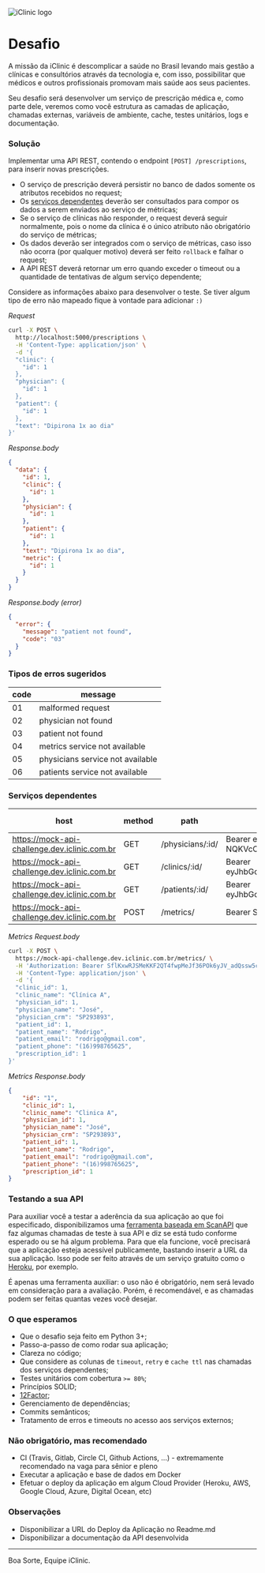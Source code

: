 ![iClinic logo](https://d1ydp7gtfj5fb9.cloudfront.net/static/img/views/home_v2/header/logo.png?1525283729)

# Desafio

A missão da iClinic é descomplicar a saúde no Brasil levando mais gestão a clínicas e consultórios através da tecnologia e, com isso, possibilitar que médicos e outros profissionais promovam mais saúde aos seus pacientes.

Seu desafio será desenvolver um serviço de prescrição médica e, como parte dele, veremos como você estrutura as camadas de aplicação, chamadas externas, variáveis de ambiente, cache, testes unitários, logs e documentação.

### Solução
Implementar uma API REST, contendo o endpoint `[POST] /prescriptions`, para inserir novas prescrições.

 - O serviço de prescrição deverá persistir no banco de dados somente os atributos recebidos no request;
 - Os [serviços dependentes](#Servi%C3%A7os-dependentes) deverão ser consultados para compor os dados a serem enviados ao serviço de métricas;
 - Se o serviço de clínicas não responder, o request deverá seguir normalmente, pois o nome da clínica é o único atributo não obrigatório do serviço de métricas;
 - Os dados deverão ser integrados com o serviço de métricas, caso isso não ocorra (por qualquer motivo) deverá ser feito `rollback` e falhar o request;
 - A API REST deverá retornar um erro quando exceder o timeout ou a quantidade de tentativas de algum serviço dependente;

Considere as informações abaixo para desenvolver o teste. Se tiver algum tipo de erro não mapeado fique à vontade para adicionar `:)`

*Request*
```bash
curl -X POST \
  http://localhost:5000/prescriptions \
  -H 'Content-Type: application/json' \
  -d '{
  "clinic": {
    "id": 1
  },
  "physician": {
    "id": 1
  },
  "patient": {
    "id": 1
  },
  "text": "Dipirona 1x ao dia"
}'
```

*Response.body*
```json
{
  "data": {
    "id": 1,
    "clinic": {
      "id": 1
    },
    "physician": {
      "id": 1
    },
    "patient": {
      "id": 1
    },
    "text": "Dipirona 1x ao dia",
    "metric": {
      "id": 1
    }
  }
}
```

*Response.body (error)*
```json
{
  "error": {
    "message": "patient not found",
    "code": "03"
  }
}
```

### Tipos de erros sugeridos
| code | message                          |
|------|----------------------------------|
| 01   | malformed request                |
| 02   | physician not found              |
| 03   | patient not found                |
| 04   | metrics service not available    |
| 05   | physicians service not available |
| 06   | patients service not available   |


### Serviços dependentes
| host                                                      | method | path            | authorization header                                                                                                                                                                             | timeout | retry | cache ttl |
|-----------------------------------------------------------|--------|-----------------|--------------------------------------------------------------------------------------------------------------------------------------------------------------------------------------------------|---------|-------|-----------|
| https://mock-api-challenge.dev.iclinic.com.br          | GET    | /physicians/:id/ | Bearer eyJhbGciOiJIUzI1NiIsInR5cCI6IkpXVCJ9.eyJzdWIiOiIxMjM0NTY3ODkwIiwibmFtZSI6IkpvaG4gRG9lIiwiaWF0IjoxNTE2MjM5MDIyLCJzZXJ2aWNlIjoicGh5c2ljaWFucyJ9.Ei58MtFFGBK4uzpxwnzLxG0Ljdd-NQKVcOXIS4UYJtA | 4s      | 2     | 48hrs     |
| https://mock-api-challenge.dev.iclinic.com.br                | GET    | /clinics/:id/    | Bearer eyJhbGciOiJIUzI1NiIsInR5cCI6IkpXVCJ9.eyJzdWIiOiIxMjM0NTY3ODkwIiwibmFtZSI6IkpvaG4gRG9lIiwiaWF0IjoxNTE2MjM5MDIyLCJzZXJ2aWNlIjoiY2xpbmljcyJ9.r3w8KS4LfkKqZhOUK8YnIdLhVGJEqnReSClLCMBIJRQ     | 5s      | 3     | 72hrs     |
| https://mock-api-challenge.dev.iclinic.com.br            | GET    | /patients/:id/   | Bearer eyJhbGciOiJIUzI1NiIsInR5cCI6IkpXVCJ9.eyJzdWIiOiIxMjM0NTY3ODkwIiwibmFtZSI6IkpvaG4gRG9lIiwiaWF0IjoxNTE2MjM5MDIyLCJzZXJ2aWNlIjoicGF0aWVudHMifQ.Pr6Z58GzNRtjX8Y09hEBzl7dluxsGiaxGlfzdaphzVU   | 3s      | 2     | 12hrs     |
| https://mock-api-challenge.dev.iclinic.com.br | POST   | /metrics/    | Bearer SflKxwRJSMeKKF2QT4fwpMeJf36POk6yJV_adQssw5c                                                                                                                                               | 6s      | 5     |           |

*Metrics Request.body*
```bash
curl -X POST \
  https://mock-api-challenge.dev.iclinic.com.br/metrics/ \
  -H 'Authorization: Bearer SflKxwRJSMeKKF2QT4fwpMeJf36POk6yJV_adQssw5c' \
  -H 'Content-Type: application/json' \
  -d '{
  "clinic_id": 1,
  "clinic_name": "Clínica A",
  "physician_id": 1,
  "physician_name": "José",
  "physician_crm": "SP293893",
  "patient_id": 1,
  "patient_name": "Rodrigo",
  "patient_email": "rodrigo@gmail.com",
  "patient_phone": "(16)998765625",
  "prescription_id": 1
}'
```

*Metrics Response.body*
```json
{
    "id": "1",
    "clinic_id": 1,
    "clinic_name": "Clinica A",
    "physician_id": 1,
    "physician_name": "José",
    "physician_crm": "SP293893",
    "patient_id": 1,
    "patient_name": "Rodrigo",
    "patient_email": "rodrigo@gmail.com",
    "patient_phone": "(16)998765625",
    "prescription_id": 1
}
```


### Testando a sua API

Para auxiliar você a testar a aderência da sua aplicação ao que foi especificado, disponibilizamos uma [ferramenta baseada em ScanAPI](https://python-challenge-scanapi.dev.iclinic.com.br/) que faz algumas chamadas de teste à sua API e diz se está tudo conforme esperado ou se há algum problema.
Para que ela funcione, você precisará que a aplicação esteja acessível publicamente, bastando inserir a URL da sua aplicação. Isso pode ser feito através de um serviço gratuito como o [Heroku](https://www.heroku.com/), por exemplo.

É apenas uma ferramenta auxiliar: o uso não é obrigatório, nem será levado em consideração para a avaliação. Porém, é recomendável, e as chamadas podem ser feitas quantas vezes você desejar.


### O que esperamos
 - Que o desafio seja feito em Python 3+;
 - Passo-a-passo de como rodar sua aplicação;
 - Clareza no código;
 - Que considere as colunas de `timeout`, `retry` e `cache ttl` nas chamadas dos serviços dependentes;
 - Testes unitários com cobertura `>= 80%`;
 - Princípios SOLID;
 - [12Factor](https://12factor.net/);
 - Gerenciamento de dependências;
 - Commits semânticos;
 - Tratamento de erros e timeouts no acesso aos serviços externos;

### Não obrigatório, mas recomendado
 - CI (Travis, Gitlab, Circle CI, Github Actions, ...) - extremamente recomendado na vaga para sênior e pleno
 - Executar a aplicação e base de dados em Docker
 - Efetuar o deploy da aplicação em algum Cloud Provider (Heroku, AWS, Google Cloud, Azure, Digital Ocean, etc) 

### Observações
 - Disponibilizar a URL do Deploy da Aplicação no Readme.md
 - Disponibilizar a documentação da API desenvolvida
___
Boa Sorte,
Equipe iClinic.
